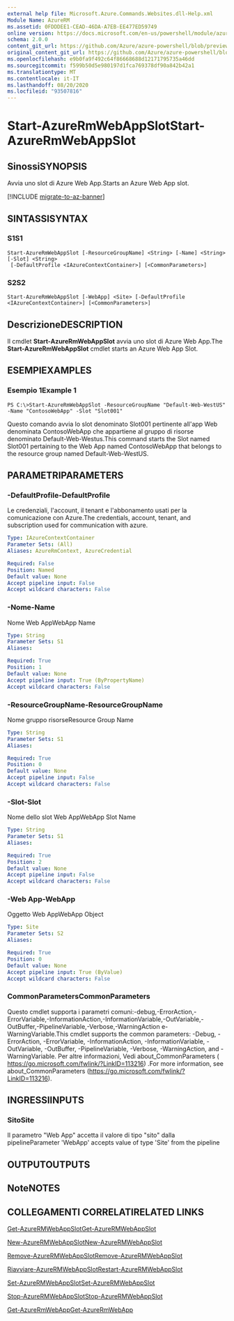 ```yaml
---
external help file: Microsoft.Azure.Commands.Websites.dll-Help.xml
Module Name: AzureRM
ms.assetid: 0FDDDEE1-CEAD-46DA-A7EB-EE477ED59749
online version: https://docs.microsoft.com/en-us/powershell/module/azurerm.websites/start-azurermwebappslot
schema: 2.0.0
content_git_url: https://github.com/Azure/azure-powershell/blob/preview/src/ResourceManager/Websites/Commands.Websites/help/Start-AzureRmWebAppSlot.md
original_content_git_url: https://github.com/Azure/azure-powershell/blob/preview/src/ResourceManager/Websites/Commands.Websites/help/Start-AzureRmWebAppSlot.md
ms.openlocfilehash: e9b0fa9f492c64f86668688d12171795735a46dd
ms.sourcegitcommit: f599b50d5e980197d1fca769378df90a842b42a1
ms.translationtype: MT
ms.contentlocale: it-IT
ms.lasthandoff: 08/20/2020
ms.locfileid: "93507816"
---
```

# <span data-ttu-id="2c381-101">Start-AzureRmWebAppSlot</span><span class="sxs-lookup"><span data-stu-id="2c381-101">Start-AzureRmWebAppSlot</span></span>

## <span data-ttu-id="2c381-102">Sinossi</span><span class="sxs-lookup"><span data-stu-id="2c381-102">SYNOPSIS</span></span>
<span data-ttu-id="2c381-103">Avvia uno slot di Azure Web App.</span><span class="sxs-lookup"><span data-stu-id="2c381-103">Starts an Azure Web App slot.</span></span>

[!INCLUDE [migrate-to-az-banner](../../includes/migrate-to-az-banner.md)]

## <span data-ttu-id="2c381-104">SINTASSI</span><span class="sxs-lookup"><span data-stu-id="2c381-104">SYNTAX</span></span>

### <span data-ttu-id="2c381-105">S1</span><span class="sxs-lookup"><span data-stu-id="2c381-105">S1</span></span>
```
Start-AzureRmWebAppSlot [-ResourceGroupName] <String> [-Name] <String> [-Slot] <String>
 [-DefaultProfile <IAzureContextContainer>] [<CommonParameters>]
```

### <span data-ttu-id="2c381-106">S2</span><span class="sxs-lookup"><span data-stu-id="2c381-106">S2</span></span>
```
Start-AzureRmWebAppSlot [-WebApp] <Site> [-DefaultProfile <IAzureContextContainer>] [<CommonParameters>]
```

## <span data-ttu-id="2c381-107">Descrizione</span><span class="sxs-lookup"><span data-stu-id="2c381-107">DESCRIPTION</span></span>
<span data-ttu-id="2c381-108">Il cmdlet **Start-AzureRmWebAppSlot** avvia uno slot di Azure Web App.</span><span class="sxs-lookup"><span data-stu-id="2c381-108">The **Start-AzureRmWebAppSlot** cmdlet starts an Azure Web App Slot.</span></span>

## <span data-ttu-id="2c381-109">ESEMPI</span><span class="sxs-lookup"><span data-stu-id="2c381-109">EXAMPLES</span></span>

### <span data-ttu-id="2c381-110">Esempio 1</span><span class="sxs-lookup"><span data-stu-id="2c381-110">Example 1</span></span>
```
PS C:\>Start-AzureRmWebAppSlot -ResourceGroupName "Default-Web-WestUS" -Name "ContosoWebApp" -Slot "Slot001"
```

<span data-ttu-id="2c381-111">Questo comando avvia lo slot denominato Slot001 pertinente all'app Web denominata ContosoWebApp che appartiene al gruppo di risorse denominato Default-Web-Westus.</span><span class="sxs-lookup"><span data-stu-id="2c381-111">This command starts the Slot named Slot001 pertaining to the Web App named ContosoWebApp that belongs to the resource group named Default-Web-WestUS.</span></span>

## <span data-ttu-id="2c381-112">PARAMETRI</span><span class="sxs-lookup"><span data-stu-id="2c381-112">PARAMETERS</span></span>

### <span data-ttu-id="2c381-113">-DefaultProfile</span><span class="sxs-lookup"><span data-stu-id="2c381-113">-DefaultProfile</span></span>
<span data-ttu-id="2c381-114">Le credenziali, l'account, il tenant e l'abbonamento usati per la comunicazione con Azure.</span><span class="sxs-lookup"><span data-stu-id="2c381-114">The credentials, account, tenant, and subscription used for communication with azure.</span></span>

```yaml
Type: IAzureContextContainer
Parameter Sets: (All)
Aliases: AzureRmContext, AzureCredential

Required: False
Position: Named
Default value: None
Accept pipeline input: False
Accept wildcard characters: False
```

### <span data-ttu-id="2c381-115">-Nome</span><span class="sxs-lookup"><span data-stu-id="2c381-115">-Name</span></span>
<span data-ttu-id="2c381-116">Nome Web App</span><span class="sxs-lookup"><span data-stu-id="2c381-116">WebApp Name</span></span>

```yaml
Type: String
Parameter Sets: S1
Aliases: 

Required: True
Position: 1
Default value: None
Accept pipeline input: True (ByPropertyName)
Accept wildcard characters: False
```

### <span data-ttu-id="2c381-117">-ResourceGroupName</span><span class="sxs-lookup"><span data-stu-id="2c381-117">-ResourceGroupName</span></span>
<span data-ttu-id="2c381-118">Nome gruppo risorse</span><span class="sxs-lookup"><span data-stu-id="2c381-118">Resource Group Name</span></span>

```yaml
Type: String
Parameter Sets: S1
Aliases: 

Required: True
Position: 0
Default value: None
Accept pipeline input: False
Accept wildcard characters: False
```

### <span data-ttu-id="2c381-119">-Slot</span><span class="sxs-lookup"><span data-stu-id="2c381-119">-Slot</span></span>
<span data-ttu-id="2c381-120">Nome dello slot Web App</span><span class="sxs-lookup"><span data-stu-id="2c381-120">WebApp Slot Name</span></span>

```yaml
Type: String
Parameter Sets: S1
Aliases: 

Required: True
Position: 2
Default value: None
Accept pipeline input: False
Accept wildcard characters: False
```

### <span data-ttu-id="2c381-121">-Web App</span><span class="sxs-lookup"><span data-stu-id="2c381-121">-WebApp</span></span>
<span data-ttu-id="2c381-122">Oggetto Web App</span><span class="sxs-lookup"><span data-stu-id="2c381-122">WebApp Object</span></span>

```yaml
Type: Site
Parameter Sets: S2
Aliases: 

Required: True
Position: 0
Default value: None
Accept pipeline input: True (ByValue)
Accept wildcard characters: False
```

### <span data-ttu-id="2c381-123">CommonParameters</span><span class="sxs-lookup"><span data-stu-id="2c381-123">CommonParameters</span></span>
<span data-ttu-id="2c381-124">Questo cmdlet supporta i parametri comuni:-debug,-ErrorAction,-ErrorVariable,-InformationAction,-InformationVariable,-OutVariable,-OutBuffer,-PipelineVariable,-Verbose,-WarningAction e-WarningVariable.</span><span class="sxs-lookup"><span data-stu-id="2c381-124">This cmdlet supports the common parameters: -Debug, -ErrorAction, -ErrorVariable, -InformationAction, -InformationVariable, -OutVariable, -OutBuffer, -PipelineVariable, -Verbose, -WarningAction, and -WarningVariable.</span></span> <span data-ttu-id="2c381-125">Per altre informazioni, Vedi about_CommonParameters ( https://go.microsoft.com/fwlink/?LinkID=113216) .</span><span class="sxs-lookup"><span data-stu-id="2c381-125">For more information, see about_CommonParameters (https://go.microsoft.com/fwlink/?LinkID=113216).</span></span>

## <span data-ttu-id="2c381-126">INGRESSI</span><span class="sxs-lookup"><span data-stu-id="2c381-126">INPUTS</span></span>

### <span data-ttu-id="2c381-127">Sito</span><span class="sxs-lookup"><span data-stu-id="2c381-127">Site</span></span>
<span data-ttu-id="2c381-128">Il parametro "Web App" accetta il valore di tipo "sito" dalla pipeline</span><span class="sxs-lookup"><span data-stu-id="2c381-128">Parameter 'WebApp' accepts value of type 'Site' from the pipeline</span></span>

## <span data-ttu-id="2c381-129">OUTPUT</span><span class="sxs-lookup"><span data-stu-id="2c381-129">OUTPUTS</span></span>

## <span data-ttu-id="2c381-130">Note</span><span class="sxs-lookup"><span data-stu-id="2c381-130">NOTES</span></span>

## <span data-ttu-id="2c381-131">COLLEGAMENTI CORRELATI</span><span class="sxs-lookup"><span data-stu-id="2c381-131">RELATED LINKS</span></span>

[<span data-ttu-id="2c381-132">Get-AzureRMWebAppSlot</span><span class="sxs-lookup"><span data-stu-id="2c381-132">Get-AzureRMWebAppSlot</span></span>](./Get-AzureRMWebAppSlot.md)

[<span data-ttu-id="2c381-133">New-AzureRMWebAppSlot</span><span class="sxs-lookup"><span data-stu-id="2c381-133">New-AzureRMWebAppSlot</span></span>](./New-AzureRMWebAppSlot.md)

[<span data-ttu-id="2c381-134">Remove-AzureRMWebAppSlot</span><span class="sxs-lookup"><span data-stu-id="2c381-134">Remove-AzureRMWebAppSlot</span></span>](./Remove-AzureRMWebAppSlot.md)

[<span data-ttu-id="2c381-135">Riavviare-AzureRMWebAppSlot</span><span class="sxs-lookup"><span data-stu-id="2c381-135">Restart-AzureRMWebAppSlot</span></span>](./Restart-AzureRMWebAppSlot.md)

[<span data-ttu-id="2c381-136">Set-AzureRMWebAppSlot</span><span class="sxs-lookup"><span data-stu-id="2c381-136">Set-AzureRMWebAppSlot</span></span>](./Set-AzureRMWebAppSlot.md)

[<span data-ttu-id="2c381-137">Stop-AzureRMWebAppSlot</span><span class="sxs-lookup"><span data-stu-id="2c381-137">Stop-AzureRMWebAppSlot</span></span>](./Stop-AzureRMWebAppSlot.md)

[<span data-ttu-id="2c381-138">Get-AzureRmWebApp</span><span class="sxs-lookup"><span data-stu-id="2c381-138">Get-AzureRmWebApp</span></span>](./Get-AzureRmWebApp.md)
